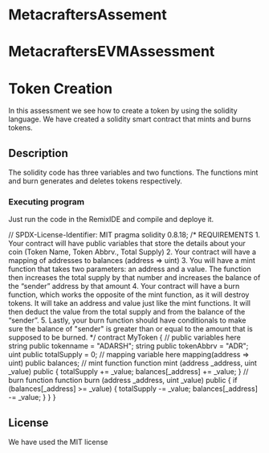 # MetacraftersAssement
# MetacraftersEVMAssessment

# Token Creation 

In this assessment we see how to create a token by using the solidity language. We have created a solidity smart contract that mints and burns tokens.

## Description

The solidity code has three variables and two functions. The functions mint and burn generates and deletes tokens respectively.

### Executing program

Just run the code in the RemixIDE and compile and deploye it.


// SPDX-License-Identifier: MIT
pragma solidity 0.8.18;
/*
       REQUIREMENTS
    1. Your contract will have public variables that store the details about your coin (Token Name, Token Abbrv., Total Supply)
    2. Your contract will have a mapping of addresses to balances (address => uint)
    3. You will have a mint function that takes two parameters: an address and a value. 
       The function then increases the total supply by that number and increases the balance 
       of the “sender” address by that amount
    4. Your contract will have a burn function, which works the opposite of the mint function, as it will destroy tokens. 
       It will take an address and value just like the mint functions. It will then deduct the value from the total supply 
       and from the balance of the “sender”.
    5. Lastly, your burn function should have conditionals to make sure the balance of "sender" is greater than or equal 
       to the amount that is supposed to be burned.
*/
contract MyToken {
    // public variables here
    string public tokenname = "ADARSH"; 
    string public tokenAbbrv = "ADR"; 
    uint public totalSupply = 0;
    // mapping variable here
    mapping(address => uint) public balances;
    // mint function
    function mint (address _address, uint _value) public {
        totalSupply += _value; 
        balances[_address] += _value;
    }
    // burn function
    function burn (address _address, uint _value) public { 
        if (balances[_address] >= _value) {
            totalSupply -= _value; 
            balances[_address] -= _value;
        }
    }
}


## License
We have used the MIT license
